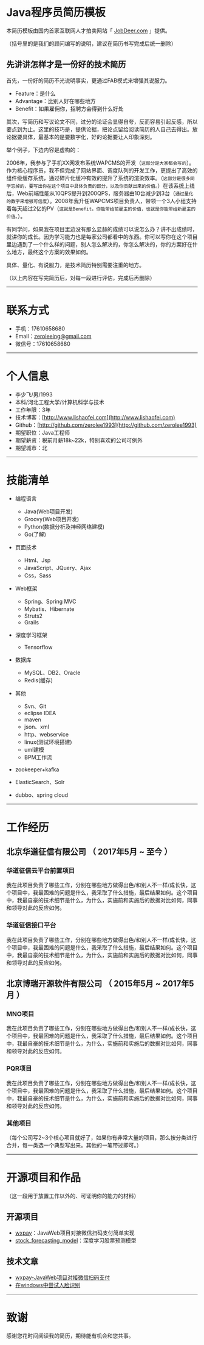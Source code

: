# Java程序员简历模板

本简历模板由国内首家互联网人才拍卖网站「 [JobDeer.com](http://www.jobdeer.com) 」提供。

（括号里的是我们的顾问编写的说明，建议在简历书写完成后统一删除）

## 先讲讲怎样才是一份好的技术简历

首先，一份好的简历不光说明事实，更通过FAB模式来增强其说服力。

 - Feature：是什么
 - Advantage：比别人好在哪些地方
 - Benefit：如果雇佣你，招聘方会得到什么好处

其次，写简历和写议论文不同，过分的论证会显得自夸，反而容易引起反感，所以要点到为止。这里的技巧是，提供论据，把论点留给阅读简历的人自己去得出。放论据要具体，最基本的是要数字化，好的论据要让人印象深刻。

举个例子，下边内容是虚构的：

2006年，我参与了手机XX网发布系统WAPCMS的开发（```这部分是大家都会写的```）。作为核心程序员，我不但完成了网站界面、调度队列的开发工作，更提出了高效的组件级缓存系统，通过碎片化缓冲有效的提升了系统的渲染效率。（```这部分是很多同学忘掉的，要写出你在这个项目中具体负责的部分，以及你贡献出来的价值。```）在该系统上线后，Web前端性能从10QPS提升到200QPS，服务器由10台减少到3台（``` 通过量化的数字来增强可信度 ```）。2008年我升任WAPCMS项目负责人，带领一个3人小组支持着每天超过2亿的PV（``` 这就是Benefit。你能带给前雇主的价值，也就是你能带给新雇主的价值。 ```）。

有同学问，如果我在项目里边没有那么显赫的成绩可以说怎么办？讲不出成绩时，就讲你的成长。因为学习能力也是每家公司都看中的东西。你可以写你在这个项目里边遇到了一个什么样的问题，别人怎么解决的，你怎么解决的，你的方案好在什么地方，最终这个方案的效果如何。

具体、量化、有说服力，是技术简历特别需要注重的地方。

（以上内容在写完简历后，对每一段进行评估，完成后再删除）

---


# 联系方式

- 手机：17610658680
- Email：zeroleeing@gmail.com
- 微信号：17610658680

---

# 个人信息

 - 李少飞/男/1993
 - 本科/河北工程大学/计算机科学与技术
 - 工作年限：3年
 - 技术博客：[http://www.lishaofei.com](http://www.lishaofei.com)
 - Github：[http://github.com/zerolee1993](http://github.com/zerolee1993)
 - 期望职位：Java工程师
 - 期望薪资：税前月薪18k~22k，特别喜欢的公司可例外
 - 期望城市：北

---

# 技能清单

- 编程语言
  - Java(Web项目开发)
  - Groovy(Web项目开发)
  - Python(数据分析及神经网络建模)
  - Go(了解)
- 页面技术
  - Html、Jsp
  - JavaScript、JQuery、Ajax
  - Css，Sass
- Web框架
  - Spring、Spring MVC
  - Mybatis、Hibernate
  - Struts2
  - Grails
- 深度学习框架
  - Tensorflow
- 数据库
  - MySQL、DB2、Oracle
  - Redis(缓存)
- 其他
  - Svn、Git
  - eclipse IDEA
  - maven
  - json、xml
  - http、webservice
  - linux(测试环境搭建)
  - uml建模
  - BPM工作流

 - zookeeper+kafka
 - ElasticSearch、Solr
 - dubbo、spring cloud
---

# 工作经历

## 北京华道征信有限公司 （ 2017年5月 ~ 至今 ）

### 华道征信云平台前置项目
我在此项目负责了哪些工作，分别在哪些地方做得出色/和别人不一样/成长快，这个项目中，我最困难的问题是什么，我采取了什么措施，最后结果如何。这个项目中，我最自豪的技术细节是什么，为什么，实施前和实施后的数据对比如何，同事和领导对此的反应如何。


### 华道征信接口平台
我在此项目负责了哪些工作，分别在哪些地方做得出色/和别人不一样/成长快，这个项目中，我最困难的问题是什么，我采取了什么措施，最后结果如何。这个项目中，我最自豪的技术细节是什么，为什么，实施前和实施后的数据对比如何，同事和领导对此的反应如何。


## 北京博瑞开源软件有限公司 （ 2015年5月 ~ 2017年5月 ）

### MNO项目
我在此项目负责了哪些工作，分别在哪些地方做得出色/和别人不一样/成长快，这个项目中，我最困难的问题是什么，我采取了什么措施，最后结果如何。这个项目中，我最自豪的技术细节是什么，为什么，实施前和实施后的数据对比如何，同事和领导对此的反应如何。


### PQR项目
我在此项目负责了哪些工作，分别在哪些地方做得出色/和别人不一样/成长快，这个项目中，我最困难的问题是什么，我采取了什么措施，最后结果如何。这个项目中，我最自豪的技术细节是什么，为什么，实施前和实施后的数据对比如何，同事和领导对此的反应如何。


### 其他项目

（每个公司写2~3个核心项目就好了，如果你有非常大量的项目，那么按分类进行合并，每一类选一个典型写出来。其他的一笔带过即可。）

---

# 开源项目和作品
（这一段用于放置工作以外的、可证明你的能力的材料）

## 开源项目
- [wxpay](https://github.com/zerolee1993/wxpay)：JavaWeb项目对接微信扫码支付简单实现
- [stock_forecasting_model](https://github.com/zerolee1993/stock_forecasting_model)：深度学习股票预测模型

## 技术文章
- [wxpay-JavaWeb项目对接微信扫码支付](http://www.lishaofei.com/technology/2018/04/26/wxpay.html)
- [在windows中尝试人脸识别](http://www.lishaofei.com/technology/2018/04/26/face-recognition.html)



---

# 致谢
感谢您花时间阅读我的简历，期待能有机会和您共事。
